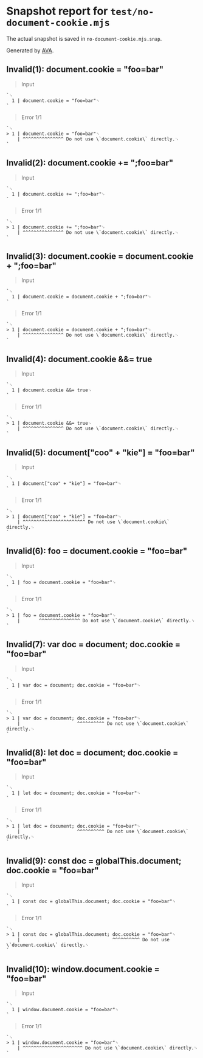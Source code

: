 # Snapshot report for `test/no-document-cookie.mjs`

The actual snapshot is saved in `no-document-cookie.mjs.snap`.

Generated by [AVA](https://avajs.dev).

## Invalid(1): document.cookie = "foo=bar"

> Input

    `␊
      1 | document.cookie = "foo=bar"␊
    `

> Error 1/1

    `␊
    > 1 | document.cookie = "foo=bar"␊
        | ^^^^^^^^^^^^^^^ Do not use \`document.cookie\` directly.␊
    `

## Invalid(2): document.cookie += ";foo=bar"

> Input

    `␊
      1 | document.cookie += ";foo=bar"␊
    `

> Error 1/1

    `␊
    > 1 | document.cookie += ";foo=bar"␊
        | ^^^^^^^^^^^^^^^ Do not use \`document.cookie\` directly.␊
    `

## Invalid(3): document.cookie = document.cookie + ";foo=bar"

> Input

    `␊
      1 | document.cookie = document.cookie + ";foo=bar"␊
    `

> Error 1/1

    `␊
    > 1 | document.cookie = document.cookie + ";foo=bar"␊
        | ^^^^^^^^^^^^^^^ Do not use \`document.cookie\` directly.␊
    `

## Invalid(4): document.cookie &&= true

> Input

    `␊
      1 | document.cookie &&= true␊
    `

> Error 1/1

    `␊
    > 1 | document.cookie &&= true␊
        | ^^^^^^^^^^^^^^^ Do not use \`document.cookie\` directly.␊
    `

## Invalid(5): document["coo" + "kie"] = "foo=bar"

> Input

    `␊
      1 | document["coo" + "kie"] = "foo=bar"␊
    `

> Error 1/1

    `␊
    > 1 | document["coo" + "kie"] = "foo=bar"␊
        | ^^^^^^^^^^^^^^^^^^^^^^^ Do not use \`document.cookie\` directly.␊
    `

## Invalid(6): foo = document.cookie = "foo=bar"

> Input

    `␊
      1 | foo = document.cookie = "foo=bar"␊
    `

> Error 1/1

    `␊
    > 1 | foo = document.cookie = "foo=bar"␊
        |       ^^^^^^^^^^^^^^^ Do not use \`document.cookie\` directly.␊
    `

## Invalid(7): var doc = document; doc.cookie = "foo=bar"

> Input

    `␊
      1 | var doc = document; doc.cookie = "foo=bar"␊
    `

> Error 1/1

    `␊
    > 1 | var doc = document; doc.cookie = "foo=bar"␊
        |                     ^^^^^^^^^^ Do not use \`document.cookie\` directly.␊
    `

## Invalid(8): let doc = document; doc.cookie = "foo=bar"

> Input

    `␊
      1 | let doc = document; doc.cookie = "foo=bar"␊
    `

> Error 1/1

    `␊
    > 1 | let doc = document; doc.cookie = "foo=bar"␊
        |                     ^^^^^^^^^^ Do not use \`document.cookie\` directly.␊
    `

## Invalid(9): const doc = globalThis.document; doc.cookie = "foo=bar"

> Input

    `␊
      1 | const doc = globalThis.document; doc.cookie = "foo=bar"␊
    `

> Error 1/1

    `␊
    > 1 | const doc = globalThis.document; doc.cookie = "foo=bar"␊
        |                                  ^^^^^^^^^^ Do not use \`document.cookie\` directly.␊
    `

## Invalid(10): window.document.cookie = "foo=bar"

> Input

    `␊
      1 | window.document.cookie = "foo=bar"␊
    `

> Error 1/1

    `␊
    > 1 | window.document.cookie = "foo=bar"␊
        | ^^^^^^^^^^^^^^^^^^^^^^ Do not use \`document.cookie\` directly.␊
    `
